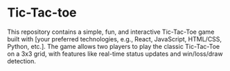 # Tic-Tac-toe
This repository contains a simple, fun, and interactive Tic-Tac-Toe game built with [your preferred technologies, e.g., React, JavaScript, HTML/CSS, Python, etc.]. The game allows two players to play the classic Tic-Tac-Toe on a 3x3 grid, with features like real-time status updates and win/loss/draw detection.
